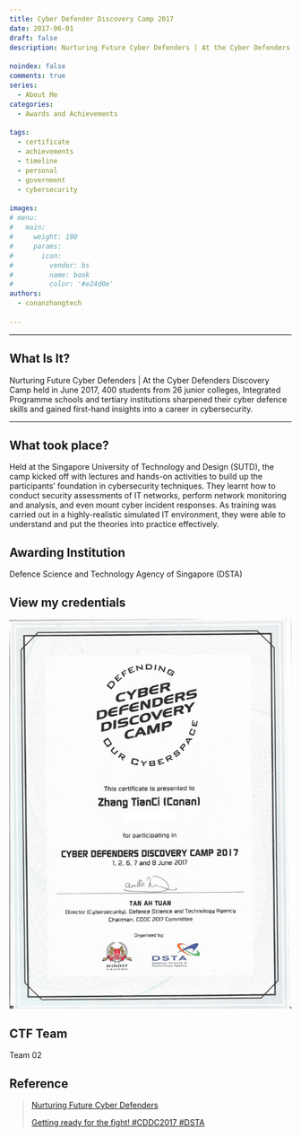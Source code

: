 ```yaml
---
title: Cyber Defender Discovery Camp 2017
date: 2017-06-01
draft: false
description: Nurturing Future Cyber Defenders | At the Cyber Defenders Discovery Camp held in June 2017, 400 students from 26 junior colleges, Integrated Programme schools and tertiary institutions sharpened their cyber defence skills and gained first-hand insights into a career in cybersecurity. 

noindex: false
comments: true
series:
  - About Me
categories:
  - Awards and Achievements
  
tags:
  - certificate
  - achievements
  - timeline
  - personal
  - government
  - cybersecurity

images:
# menu:
#   main:
#     weight: 100
#     params:
#       icon:
#         vendor: bs
#         name: book
#         color: '#e24d0e'
authors:
  - conanzhangtech

---
```

---



## What Is It?

Nurturing Future Cyber Defenders | At the Cyber Defenders Discovery Camp held in June 2017, 400 students from 26 junior colleges, Integrated Programme schools and tertiary institutions sharpened their cyber defence skills and gained first-hand insights into a career in cybersecurity. 

---

## What took place?

Held at the Singapore University of Technology and Design (SUTD), the camp kicked off with lectures and hands-on activities to build up the participants’ foundation in cybersecurity techniques. They learnt how to conduct security assessments of IT networks, perform network monitoring and analysis, and even mount cyber incident responses. As training was carried out in a highly-realistic simulated IT environment, they were able to understand and put the theories into practice effectively.

## Awarding Institution

Defence Science and Technology Agency of Singapore (DSTA)

## View my credentials

![Cyber Defender Discovery Camp 2017](credential1.jpg)

## CTF Team

Team 02

## Reference

> [Nurturing Future Cyber Defenders](https://www.dsta.gov.sg/whats-on/spotlight/nurturing-future-cyber-defenders-2)
> 
> [Getting ready for the fight! #CDDC2017 #DSTA](https://www.instagram.com/p/BU-nAQtjjMo/)


